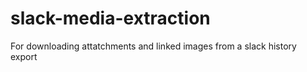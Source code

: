 # slack-media-extraction
For downloading attatchments and linked images from a slack history export
